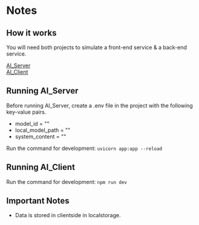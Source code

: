 # Notes

## How it works

You will need both projects to simulate a front-end service & a back-end service.

[AI_Server](https://github.com/RandyBrown12/AI_Website)\
[AI_Client](https://github.com/RandyBrown12/AI_Server_Python)

## Running AI_Server

Before running AI_Server, create a .env file in the project with the following key-value pairs.
* model_id = ""
* local_model_path = ""
* system_content = ""

Run the command for development: 
``` uvicorn app:app --reload ```

## Running AI_Client

Run the command for development:
```npm run dev ```

## Important Notes
* Data is stored in clientside in localstorage.